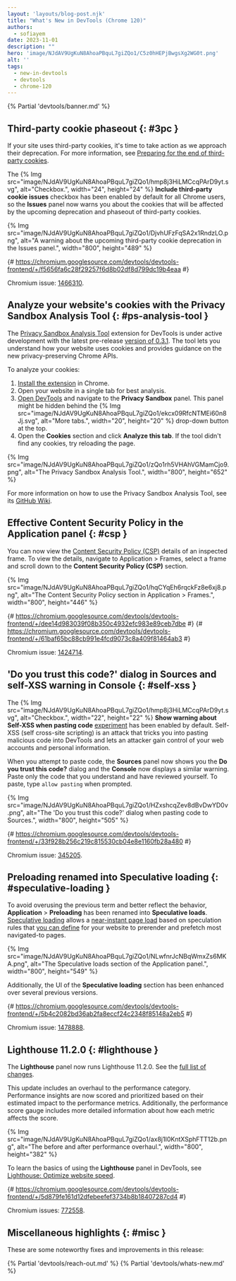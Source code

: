 ```yaml
---
layout: 'layouts/blog-post.njk'
title: "What's New in DevTools (Chrome 120)"
authors:
  - sofiayem
date: 2023-11-01
description: ""
hero: 'image/NJdAV9UgKuN8AhoaPBquL7giZQo1/C5z0hHEPjBwgsXg2WG0t.png'
alt: ''
tags:
  - new-in-devtools
  - devtools
  - chrome-120
---
```

<!--image/dPDCek3EhZgLQPGtEG3y0fTn4v82/gctGASDKBFTUtOQqVq2H.png  -->

{% Partial 'devtools/banner.md' %}

<!-- $contentStart -->

## Third-party cookie phaseout {: #3pc }

If your site uses third-party cookies, it's time to take action as we approach their deprecation. For more information, see [Preparing for the end of third-party cookies](https://developer.chrome.com/blog/cookie-countdown-2023oct/).

The {% Img src="image/NJdAV9UgKuN8AhoaPBquL7giZQo1/hmp8j3HiLMCcqPArD9yt.svg", alt="Checkbox.", width="24", height="24" %} **Include third-party cookie issues** checkbox has been enabled by default for all Chrome users, so the **Issues** panel now warns you about the cookies that will be affected by the upcoming deprecation and phaseout of third-party cookies.

{% Img src="image/NJdAV9UgKuN8AhoaPBquL7giZQo1/DjvhUFzFqSA2x1RndzLO.png", alt="A warning about the upcoming third-party cookie deprecation in the Issues panel.", width="800", height="489" %}

{# https://chromium.googlesource.com/devtools/devtools-frontend/+/f5656fa6c28f29257f6d8b02df8d799dc19b4eaa #}

Chromium issue: [1466310](https://crbug.com/1466310).

## Analyze your website's cookies with the Privacy Sandbox Analysis Tool {: #ps-analysis-tool }

The [Privacy Sandbox Analysis Tool](https://github.com/GoogleChromeLabs/ps-analysis-tool) extension for DevTools is under active development with the latest pre-release [version of 0.3.1](https://github.com/GoogleChromeLabs/ps-analysis-tool/releases). The tool lets you understand how your website uses cookies and provides guidance on the new privacy-preserving Chrome APIs.

To analyze your cookies:

1. [Install the extension](https://github.com/GoogleChromeLabs/ps-analysis-tool#install-psat-from-zip-file) in Chrome.
1. Open your website in a single tab for best analysis.
1. [Open DevTools](/docs/devtools/open/) and navigate to the **Privacy Sandbox** panel. This panel might be hidden behind the {% Img src="image/NJdAV9UgKuN8AhoaPBquL7giZQo1/ekcx09RfcNTMEi60n8Jj.svg", alt="More tabs.", width="20", height="20" %} drop-down button at the top.
1. Open the **Cookies** section and click **Analyze this tab**. If the tool didn't find any cookies, try reloading the page.

{% Img src="image/NJdAV9UgKuN8AhoaPBquL7giZQo1/zQo1rh5VHAhVGMamCjo9.png", alt="The Privacy Sandbox Analysis Tool.", width="800", height="652" %}

For more information on how to use the Privacy Sandbox Analysis Tool, see its [GitHub Wiki](https://github.com/GoogleChromeLabs/ps-analysis-tool/wiki/A.-PSAT's-How-To).

## Effective Content Security Policy in the Application panel {: #csp }

You can now view the [Content Security Policy (CSP)](https://developer.mozilla.org/docs/Web/HTTP/CSP) details of an inspected frame. To view the details, navigate to Application > Frames, select a frame and scroll down to the **Content Security Policy (CSP)** section.

{% Img src="image/NJdAV9UgKuN8AhoaPBquL7giZQo1/hqCYqEh6rqckFz8e6xj8.png", alt="The Content Security Policy section in Application > Frames.", width="800", height="446" %}

{# https://chromium.googlesource.com/devtools/devtools-frontend/+/dee14d983039f08b350c4932efc983e89ceb7dbe #}
{# https://chromium.googlesource.com/devtools/devtools-frontend/+/61baf65bc88cb991e4fcd9073c8a409f81464ab3 #}

Chromium issue: [1424714](https://crbug.com/1424714).

## 'Do you trust this code?' dialog in Sources and self-XSS warning in Console {: #self-xss }

The {% Img src="image/NJdAV9UgKuN8AhoaPBquL7giZQo1/hmp8j3HiLMCcqPArD9yt.svg", alt="Checkbox.", width="22", height="22" %} **Show warning about Self-XSS when pasting code** [experiment](/docs/devtools/settings/experiments/) has been enabled by default. Self-XSS (self cross-site scripting) is an attack that tricks you into pasting malicious code into DevTools and lets an attacker gain control of your web accounts and personal information.

When you attempt to paste code, the **Sources** panel now shows you the **Do you trust this code?** dialog and the **Console** now displays a similar warning. Paste only the code that you understand and have reviewed yourself. To paste, type `allow pasting` when prompted.

{% Img src="image/NJdAV9UgKuN8AhoaPBquL7giZQo1/HZxshcqZev8dBvDwYD0v.png", alt="The 'Do you trust this code?' dialog when pasting code to Sources.", width="800", height="505" %}

{# https://chromium.googlesource.com/devtools/devtools-frontend/+/33f928b256c219c815530cb04e8e1160fb28a480 #}

Chromium issue: [345205](https://crbug.com/345205).

## Preloading renamed into Speculative loading {: #speculative-loading }

To avoid overusing the previous term and better reflect the behavior, **Application** > **Preloading** has been renamed into **Speculative loads**. [Speculative loading](/blog/prerender-pages/) allows a [near-instant page load](/blog/prerender-pages/impact-of-prerendering) based on speculation rules that [you can define](/blog/prerender-pages/#the-speculation-rules-api) for your website to prerender and prefetch most navigated-to pages.

{% Img src="image/NJdAV9UgKuN8AhoaPBquL7giZQo1/NLwfnrJcNBqWmxZs6MKA.png", alt="The Speculative loads section of the Application panel.", width="800", height="549" %}

Additionally, the UI of the **Speculative loading** section has been enhanced over several previous versions.

{# https://chromium.googlesource.com/devtools/devtools-frontend/+/5b4c2082bd36ab2fa8eccf24c2348f85148a2eb5 #}

Chromium issue: [1478888](https://crbug.com/1478888).

## Lighthouse 11.2.0 {: #lighthouse }

The **Lighthouse** panel now runs Lighthouse 11.2.0. See the [full list of changes](https://github.com/GoogleChrome/lighthouse/releases/tag/v11.2.0).

This update includes an overhaul to the performance category. Performance insights are now scored and prioritized based on their estimated impact to the performance metrics. Additionally, the performance score gauge includes more detailed information about how each metric affects the score.

{% Img src="image/NJdAV9UgKuN8AhoaPBquL7giZQo1/ax8j1I0KntXSphFTT12b.png", alt="The before and after performance overhaul.", width="800", height="382" %}

To learn the basics of using the **Lighthouse** panel in DevTools, see [Lighthouse: Optimize website speed](/docs/devtools/lighthouse/).

{# https://chromium.googlesource.com/devtools/devtools-frontend/+/5d879fe161d12dfebeefef3734b8b18407287cd4 #}

Chromium issues: [772558](https://crbug.com/772558).

## Miscellaneous highlights {: #misc }

These are some noteworthy fixes and improvements in this release:



<!-- $contentEnd -->

{% Partial 'devtools/reach-out.md' %}
{% Partial 'devtools/whats-new.md' %}


